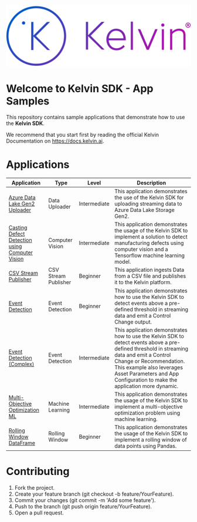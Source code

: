 ![Kelvin Logo](logo.png)

# Welcome to Kelvin SDK - App Samples
This repository contains sample applications that demonstrate how to use the **Kelvin SDK**. 

We recommend that you start first by reading the official Kelvin Documentation on https://docs.kelvin.ai.

# Applications

| Application | Type | Level | Description |
| ----------- | ---- | ----- | ----------- |
| [Azure Data Lake Gen2 Uploader](azure-data-lake-uploader/) | Data Uploader | Intermediate | This application demonstrates the use of the Kelvin SDK for uploading streaming data to Azure Data Lake Storage Gen2. |
| [Casting Defect Detection using Computer Vision](casting-defect-computer-vision/) | Computer Vision | Intermediate | This application demonstrates the usage of the Kelvin SDK to implement a solution to detect manufacturing defects using computer vision and a Tensorflow machine learning model. |
| [CSV Stream Publisher](csv-stream-publisher/) | CSV Stream Publisher | Beginner | This application ingests Data from a CSV file and publishes it to the Kelvin platform. |
| [Event Detection](event-detection/) | Event Detection | Beginner | This application demonstrates how to use the Kelvin SDK to detect events above a pre-defined threshold in streaming data and emit a Control Change output. |
| [Event Detection (Complex)](event-detection-complex/) | Event Detection | Intermediate | This application demonstrates how to use the Kelvin SDK to detect events above a pre-defined threshold in streaming data and emit a Control Change or Recommendation. This example also leverages Asset Parameters and App Configuration to make the application more dynamic. |
| [Multi-Objective Optimization ML](multi-objective-optimization-ml/) | Machine Learning | Intermediate | This application demonstrates the usage of the Kelvin SDK to implement a multi-objective optimization problem using machine learning. |
| [Rolling Window DataFrame](rolling-window-dataframe/) | Rolling Window | Beginner | This application demonstrates the usage of the Kelvin SDK to implement a rolling window of data points using Pandas. |


# Contributing
1. Fork the project.
2. Create your feature branch (git checkout -b feature/YourFeature).
3. Commit your changes (git commit -m 'Add some feature').
4. Push to the branch (git push origin feature/YourFeature).
5. Open a pull request.
